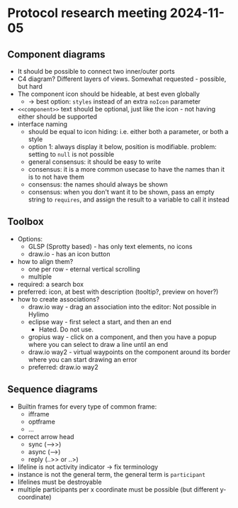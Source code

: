 # Protocol research meeting 2024-11-05

## Component diagrams

- It should be possible to connect two inner/outer ports
- C4 diagram? Different layers of views. Somewhat requested - possible, but hard
- The component icon should be hideable, at best even globally
  - -> best option: `styles` instead of an extra `noIcon` parameter
- `<<component>>` text should be optional, just like the icon - not having either should be supported
- interface naming
  - should be equal to icon hiding: i.e. either both a parameter, or both a style
  - option 1: always display it below, position is modifiable. problem: setting to `null` is not possible
  - general consensus: it should be easy to write
  - consensus: it is a more common usecase to have the names than it is to not have them
  - consensus: the names should always be shown
  - consensus: when you don't want it to be shown, pass an empty string to `requires`, and assign the result to a variable to call it instead

## Toolbox

- Options:
  - GLSP (Sprotty based) - has only text elements, no icons
  - draw.io - has an icon button
- how to align them?
  - one per row - eternal vertical scrolling
  - multiple
- required: a search box
- preferred: icon, at best with description (tooltip?, preview on hover?)
- how to create associations?
  - draw.io way - drag an association into the editor: Not possible in Hylimo
  - eclipse way - first select a start, and then an end
    - Hated. Do not use.
  - gropius way - click on a component, and then you have a popup where you can select to draw a line until an end
  - draw.io way2 - virtual waypoints on the component around its border where you can start drawing an error
  - preferred: draw.io way2

## Sequence diagrams

- Builtin frames for every type of common frame:
  - ifframe
  - optframe
  - …
- correct arrow head
  - sync (-->>)
  - async (-->)
  - reply (..>> or ..>)
- lifeline is not activity indicator -> fix terminology
- instance is not the general term, the general term is `participant`
- lifelines must be destroyable
- multiple participants per x coordinate must be possible (but different y-coordinate)
